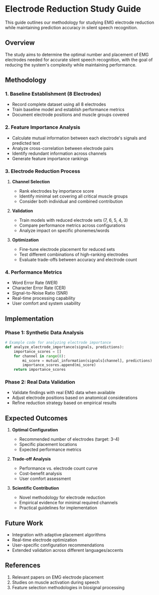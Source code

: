 # Electrode Reduction Study Guide

This guide outlines our methodology for studying EMG electrode reduction while maintaining prediction accuracy in silent speech recognition.

## Overview

The study aims to determine the optimal number and placement of EMG electrodes needed for accurate silent speech recognition, with the goal of reducing the system's complexity while maintaining performance.

## Methodology

### 1. Baseline Establishment (8 Electrodes)
- Record complete dataset using all 8 electrodes
- Train baseline model and establish performance metrics
- Document electrode positions and muscle groups covered

### 2. Feature Importance Analysis
- Calculate mutual information between each electrode's signals and predicted text
- Analyze cross-correlation between electrode pairs
- Identify redundant information across channels
- Generate feature importance rankings

### 3. Electrode Reduction Process
1. **Channel Selection**
   - Rank electrodes by importance score
   - Identify minimal set covering all critical muscle groups
   - Consider both individual and combined contribution

2. **Validation**
   - Train models with reduced electrode sets (7, 6, 5, 4, 3)
   - Compare performance metrics across configurations
   - Analyze impact on specific phonemes/words

3. **Optimization**
   - Fine-tune electrode placement for reduced sets
   - Test different combinations of high-ranking electrodes
   - Evaluate trade-offs between accuracy and electrode count

### 4. Performance Metrics
- Word Error Rate (WER)
- Character Error Rate (CER)
- Signal-to-Noise Ratio (SNR)
- Real-time processing capability
- User comfort and system usability

## Implementation

### Phase 1: Synthetic Data Analysis
```python
# Example code for analyzing electrode importance
def analyze_electrode_importance(signals, predictions):
    importance_scores = []
    for channel in range(8):
        mi_score = mutual_information(signals[channel], predictions)
        importance_scores.append(mi_score)
    return importance_scores
```

### Phase 2: Real Data Validation
- Validate findings with real EMG data when available
- Adjust electrode positions based on anatomical considerations
- Refine reduction strategy based on empirical results

## Expected Outcomes

1. **Optimal Configuration**
   - Recommended number of electrodes (target: 3-4)
   - Specific placement locations
   - Expected performance metrics

2. **Trade-off Analysis**
   - Performance vs. electrode count curve
   - Cost-benefit analysis
   - User comfort assessment

3. **Scientific Contribution**
   - Novel methodology for electrode reduction
   - Empirical evidence for minimal required channels
   - Practical guidelines for implementation

## Future Work

- Integration with adaptive placement algorithms
- Real-time electrode optimization
- User-specific configuration recommendations
- Extended validation across different languages/accents

## References

1. Relevant papers on EMG electrode placement
2. Studies on muscle activation during speech
3. Feature selection methodologies in biosignal processing 